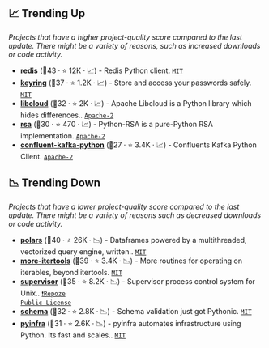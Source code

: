 ## 📈 Trending Up

_Projects that have a higher project-quality score compared to the last update. There might be a variety of reasons, such as increased downloads or code activity._

- <b><a href="https://github.com/redis/redis-py">redis</a></b> (🥇43 ·  ⭐ 12K · 📈) - Redis Python client. <code><a href="http://bit.ly/34MBwT8">MIT</a></code>
- <b><a href="https://github.com/jaraco/keyring">keyring</a></b> (🥈37 ·  ⭐ 1.2K · 📈) - Store and access your passwords safely. <code><a href="http://bit.ly/34MBwT8">MIT</a></code>
- <b><a href="https://github.com/apache/libcloud">libcloud</a></b> (🥉32 ·  ⭐ 2K · 📈) - Apache Libcloud is a Python library which hides differences.. <code><a href="http://bit.ly/3nYMfla">Apache-2</a></code>
- <b><a href="https://github.com/sybrenstuvel/python-rsa">rsa</a></b> (🥉30 ·  ⭐ 470 · 📈) - Python-RSA is a pure-Python RSA implementation. <code><a href="http://bit.ly/3nYMfla">Apache-2</a></code>
- <b><a href="https://github.com/confluentinc/confluent-kafka-python">confluent-kafka-python</a></b> (🥉27 ·  ⭐ 3.4K · 📈) - Confluents Kafka Python Client. <code><a href="http://bit.ly/3nYMfla">Apache-2</a></code>

## 📉 Trending Down

_Projects that have a lower project-quality score compared to the last update. There might be a variety of reasons such as decreased downloads or code activity._

- <b><a href="https://github.com/pola-rs/polars">polars</a></b> (🥈40 ·  ⭐ 26K · 📉) - Dataframes powered by a multithreaded, vectorized query engine, written.. <code><a href="http://bit.ly/34MBwT8">MIT</a></code>
- <b><a href="https://github.com/more-itertools/more-itertools">more-itertools</a></b> (🥇39 ·  ⭐ 3.4K · 📉) - More routines for operating on iterables, beyond itertools. <code><a href="http://bit.ly/34MBwT8">MIT</a></code>
- <b><a href="https://github.com/Supervisor/supervisor">supervisor</a></b> (🥈35 ·  ⭐ 8.2K · 📉) - Supervisor process control system for Unix.. <code><a href="https://tldrlegal.com/search?q=Repoze%20Public%20License">❗️Repoze Public License</a></code>
- <b><a href="https://github.com/keleshev/schema">schema</a></b> (🥈32 ·  ⭐ 2.8K · 📉) - Schema validation just got Pythonic. <code><a href="http://bit.ly/34MBwT8">MIT</a></code>
- <b><a href="https://github.com/pyinfra-dev/pyinfra">pyinfra</a></b> (🥉31 ·  ⭐ 2.6K · 📉) - pyinfra automates infrastructure using Python. Its fast and scales.. <code><a href="http://bit.ly/34MBwT8">MIT</a></code>

